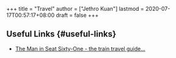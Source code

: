 +++
title = "Travel"
author = ["Jethro Kuan"]
lastmod = 2020-07-17T00:57:17+08:00
draft = false
+++

## Useful Links {#useful-links}

- [The Man in Seat Sixty-One - the train travel guide...](https://www.seat61.com/)
